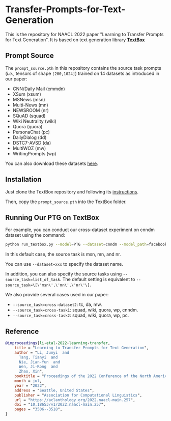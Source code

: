 # Transfer-Prompts-for-Text-Generation

This is the repository for NAACL 2022 paper "Learning to Transfer Prompts for Text Generation". It is based on text generation library **[TextBox](https://github.com/RUCAIBox/TextBox)**

## Prompt Source
The `prompt_source.pth` in this repository contains the source task prompts (*i.e.*, tensors of shape `[200,1024]`) trained on 14 datasets as introduced in our paper:
- CNN/Daily Mail (cmmdn)
- XSum (xsum)
- MSNews (msn)
- Multi-News (mn)
- NEWSROOM (nr)
- SQuAD (squad)
- Wiki Neutrality (wiki)
- Quora (quora)
- PersonaChat (pc)
- DailyDialog (dd)
- DSTC7-AVSD (da)
- MultiWOZ (mw)
- WritingPrompts (wp)

You can also download these datasets [here](https://github.com/RUCAIBox/TextBox#dataset).

## Installation
Just clone the TextBox repository and following its [instructions](https://github.com/RUCAIBox/TextBox#installation).

Then, copy the `prompt_source.pth` into the TextBox folder.

## Running Our PTG on TextBox
For example, you can conduct our cross-dataset experiment on cnndm dataset using the command:
```bash
python run_textbox.py --model=PTG --dataset=cnndm --model_path=facebook/bart-large
```
In this default case, the source task is msn, mn, and nr.

You can use `--dataset=xxx` to specify the dataset name.

In addition, you can also specify the source tasks using `--source_task=list_of_task`. The default setting is equivalent to `--source_task=\[\'msn\',\'mn\',\'nr\'\]`.

We also provide several cases used in our paper:
- `--source_task=cross-dataset2`: tc, da, mw.
- `--source_task=cross-task1`: squad, wiki, quora, wp, cnndm.
- `--source_task=cross-task2`: squad, wiki, quora, wp, pc.



## Reference
```bibtex
@inproceedings{li-etal-2022-learning-transfer,
    title = "Learning to Transfer Prompts for Text Generation",
    author = "Li, Junyi  and
      Tang, Tianyi  and
      Nie, Jian-Yun  and
      Wen, Ji-Rong  and
      Zhao, Xin",
    booktitle = "Proceedings of the 2022 Conference of the North American Chapter of the Association for Computational Linguistics: Human Language Technologies",
    month = jul,
    year = "2022",
    address = "Seattle, United States",
    publisher = "Association for Computational Linguistics",
    url = "https://aclanthology.org/2022.naacl-main.257",
    doi = "10.18653/v1/2022.naacl-main.257",
    pages = "3506--3518",
}
```